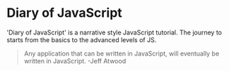 # Diary of JavaScript

'Diary of JavaScript' is a narrative style JavaScript tutorial. The journey to starts from the basics to the advanced levels of JS.

> Any application that can be written in JavaScript, will eventually be written in JavaScript. -Jeff Atwood 